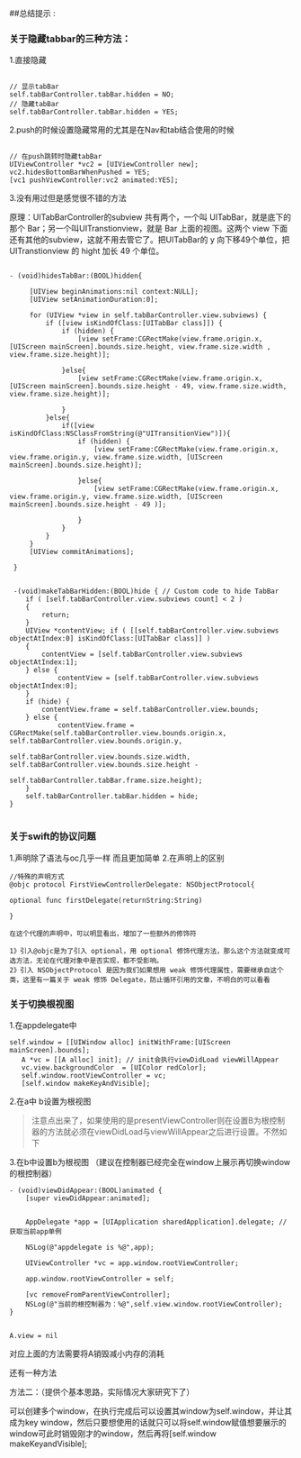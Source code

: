 ##总结提示 :
### 关于隐藏tabbar的三种方法：
1.直接隐藏 

```

// 显示tabBar
self.tabBarController.tabBar.hidden = NO;
// 隐藏tabBar
self.tabBarController.tabBar.hidden = YES;

```
2.push的时候设置隐藏常用的尤其是在Nav和tab结合使用的时候

```

// 在push跳转时隐藏tabBar
UIViewController *vc2 = [UIViewController new];
vc2.hidesBottomBarWhenPushed = YES;
[vc1 pushViewController:vc2 animated:YES];

```

3.没有用过但是感觉很不错的方法

原理：UITabBarController的subview 共有两个，一个叫 UITabBar，就是底下的那个 Bar；另一个叫UITranstionview，就是 Bar 上面的视图。这两个 view 下面还有其他的subview，这就不用去管它了。把UITabBar的 y 向下移49个单位，把UITranstionview 的 hight 加长 49 个单位。

```

- (void)hidesTabBar:(BOOL)hidden{
     
     [UIView beginAnimations:nil context:NULL];
     [UIView setAnimationDuration:0];
     
     for (UIView *view in self.tabBarController.view.subviews) {
         if ([view isKindOfClass:[UITabBar class]]) {
             if (hidden) {
                 [view setFrame:CGRectMake(view.frame.origin.x, [UIScreen mainScreen].bounds.size.height, view.frame.size.width , view.frame.size.height)];
                
             }else{
                 [view setFrame:CGRectMake(view.frame.origin.x, [UIScreen mainScreen].bounds.size.height - 49, view.frame.size.width, view.frame.size.height)];
                 
             }
         }else{
             if([view isKindOfClass:NSClassFromString(@"UITransitionView")]){
                 if (hidden) {
                     [view setFrame:CGRectMake(view.frame.origin.x, view.frame.origin.y, view.frame.size.width, [UIScreen mainScreen].bounds.size.height)];
                     
                 }else{
                     [view setFrame:CGRectMake(view.frame.origin.x, view.frame.origin.y, view.frame.size.width, [UIScreen mainScreen].bounds.size.height - 49 )];
                    
                 }
             }
         }
     }
     [UIView commitAnimations];
     
 }
 
 
 -(void)makeTabBarHidden:(BOOL)hide { // Custom code to hide TabBar
    if ( [self.tabBarController.view.subviews count] < 2 )
    {
        return;
    }
    UIView *contentView; if ( [[self.tabBarController.view.subviews objectAtIndex:0] isKindOfClass:[UITabBar class]] )
    {
        contentView = [self.tabBarController.view.subviews objectAtIndex:1];
    } else {
            contentView = [self.tabBarController.view.subviews objectAtIndex:0];
    }
    if (hide) {
        contentView.frame = self.tabBarController.view.bounds;
    } else {
            contentView.frame = CGRectMake(self.tabBarController.view.bounds.origin.x, self.tabBarController.view.bounds.origin.y,
                                           self.tabBarController.view.bounds.size.width, self.tabBarController.view.bounds.size.height -
                                           self.tabBarController.tabBar.frame.size.height);
    }
    self.tabBarController.tabBar.hidden = hide;
}


```
### 关于swift的协议问题
1.声明除了语法与oc几乎一样 而且更加简单
2.在声明上的区别

```
//特殊的声明方式
@objc protocol FirstViewControllerDelegate: NSObjectProtocol{

optional func firstDelegate(returnString:String)

}

在这个代理的声明中，可以明显看出，增加了一些额外的修饰符

1》引入@objc是为了引入 optional，用 optional 修饰代理方法，那么这个方法就变成可选方法，无论在代理对象中是否实现，都不受影响。
2》引入 NSObjectProtocol 是因为我们如果想用 weak 修饰代理属性，需要继承自这个类，这里有一篇关于 weak 修饰 Delegate，防止循环引用的文章，不明白的可以看看

```

### 关于切换根视图
1.在appdelegate中
```
self.window = [[UIWindow alloc] initWithFrame:[UIScreen mainScreen].bounds];  
   A *vc = [[A alloc] init]; // init会执行viewDidLoad viewWillAppear   
   vc.view.backgroundColor  = [UIColor redColor];  
   self.window.rootViewController = vc;  
   [self.window makeKeyAndVisible];  
```
2.在a中 b设置为根视图
>注意点出来了，如果使用的是presentViewController则在设置B为根控制器的方法就必须在viewDidLoad与viewWillAppear之后进行设置。不然如下

3.在b中设置b为根视图
（建议在控制器已经完全在window上展示再切换window的根控制器）

```
- (void)viewDidAppear:(BOOL)animated {  
    [super viewDidAppear:animated];  
      
          
    AppDelegate *app = [UIApplication sharedApplication].delegate; // 获取当前app单例  
  
    NSLog(@"appdelegate is %@",app);  
      
    UIViewController *vc = app.window.rootViewController;  
      
    app.window.rootViewController = self;  
      
    [vc removeFromParentViewController];  
    NSLog(@"当前的根控制器为：%@",self.view.window.rootViewController);  
}  


A.view = nil
```
对应上面的方法需要将A销毁减小内存的消耗

还有一种方法

方法二：（提供个基本思路，实际情况大家研究下了）

可以创建多个window，在执行完成后可以设置其window为self.window，并让其成为key window，然后只要想使用的话就只可以将self.window赋值想要展示的window可此时销毁刚才的window，然后再将[self.window makeKeyandVisible];





